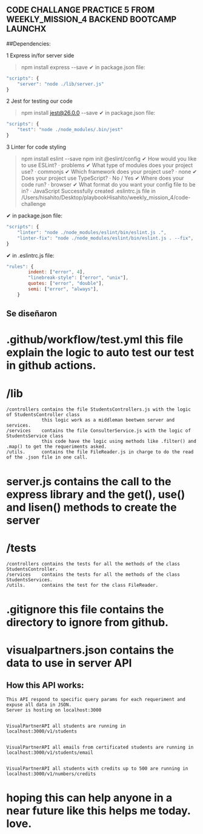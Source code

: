 ## CODE CHALLANGE PRACTICE 5 FROM WEEKLY_MISSION_4 BACKEND BOOTCAMP LAUNCHX

##Dependencies:

1 Express in/for server side
> npm install express --save
✔ in package.json file:
```javascript
"scripts": {
    "server": "node ./lib/server.js"
}
```
2 Jest for testing our code
> npm install jest@26.0.0 --save
✔ in package.json file:
```javascript
"scripts": {
    "test": "node ./node_modules/.bin/jest"
}
```
3 Linter for code styling

> npm install eslint --save
> npm init @eslint/config 
✔ How would you like to use ESLint? · problems
✔ What type of modules does your project use? · commonjs
✔ Which framework does your project use? · none
✔ Does your project use TypeScript? · No / Yes
✔ Where does your code run? · browser
✔ What format do you want your config file to be in? · JavaScript
Successfully created .eslintrc.js file in /Users/hisahito/Desktop/playbookHisahito/weekly_mission_4/code-challenge

✔ in package.json file:
```javascript
"scripts": {
    "linter": "node ./node_modules/eslint/bin/eslint.js .",
    "linter-fix": "node ./node_modules/eslint/bin/eslint.js . --fix",
}
```
✔ in .eslintrc.js file:
```javascript
"rules": {
        indent: ["error", 4],
        "linebreak-style": ["error", "unix"],
        quotes: ["error", "double"],
        semi: ["error", "always"],
    }
```

## Se diseñaron
# .github/workflow/test.yml this file explain the logic to auto test our test in github actions.
# /lib 
    /controllers contains the file StudentsControllers.js with the logic of StudentsController class
                 this logic work as a middleman beetwen server and services.
    /services    contains the file ConsulterService.js with the logic of StudentsService class
                 this code have the logic using methods like .filter() and .map() to get the requeriments asked.
    /utils.      contains the file FileReader.js in charge to do the read of the .json file in one call.

 # server.js       contains the call to the express library and the get(), use() and lisen() methods to create the server

 # /tests
    /controllers contains the tests for all the methods of the class StudentsController.
    /services    contains the tests for all the methods of the class StudentsServices.
    /utils.      contains the test for the class FileReader.
# .gitignore     this file contains the directory to ignore from github.
# visualpartners.json contains the data to use in server API

## How this API works:
    This API respond to specific query params for each requeriment and expuse all data in JSON.
    Server is hosting on localhost:3000


    VisualPartnerAPI all students are running in localhost:3000/v1/students


    VisualPartnerAPI all emails from certificated students are running in localhost:3000/v1/students/email


    VisualPartnerAPI all students with credits up to 500 are running in localhost:3000/v1/numbers/credits


# hoping this can help anyone in a near future like this helps me today. love.